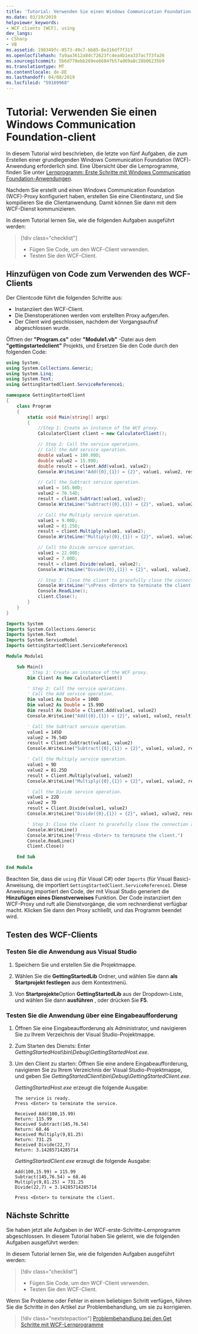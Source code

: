 ```yaml
---
title: 'Tutorial: Verwenden Sie einen Windows Communication Foundation-client'
ms.date: 03/19/2019
helpviewer_keywords:
- WCF clients [WCF], using
dev_langs:
- CSharp
- VB
ms.assetid: 190349fc-0573-49c7-bb85-8e316df7f31f
ms.openlocfilehash: fa9aa3612a8dc72623fc4ea4b1ea337ac773fa26
ms.sourcegitcommit: 5b6d778ebb269ee6684fb57ad69a8c28b06235b9
ms.translationtype: MT
ms.contentlocale: de-DE
ms.lasthandoff: 04/08/2019
ms.locfileid: "59169968"
---
```

# <a name="tutorial-use-a-windows-communication-foundation-client"></a>Tutorial: Verwenden Sie einen Windows Communication Foundation-client

In diesem Tutorial wird beschrieben, die letzte von fünf Aufgaben, die zum Erstellen einer grundlegenden Windows Communication Foundation (WCF)-Anwendung erforderlich sind. Eine Übersicht über die Lernprogramme, finden Sie unter [Lernprogramm: Erste Schritte mit Windows Communication Foundation-Anwendungen](getting-started-tutorial.md).

Nachdem Sie erstellt und einen Windows Communication Foundation (WCF)-Proxy konfiguriert haben, erstellen Sie eine Clientinstanz, und Sie kompilieren Sie die Clientanwendung. Damit können Sie dann mit dem WCF-Dienst kommunizieren. 

In diesem Tutorial lernen Sie, wie die folgenden Aufgaben ausgeführt werden:
> [!div class="checklist"]
> - Fügen Sie Code, um den WCF-Client verwenden.
> - Testen Sie den WCF-Client.

## <a name="add-code-to-use-the-wcf-client"></a>Hinzufügen von Code zum Verwenden des WCF-Clients

Der Clientcode führt die folgenden Schritte aus:
- Instanziiert den WCF-Client.
- Die Dienstoperationen werden vom erstellten Proxy aufgerufen.
- Der Client wird geschlossen, nachdem der Vorgangsaufruf abgeschlossen wurde.

Öffnen der **"Program.cs"** oder **"Module1.vb"** -Datei aus dem **"gettingstartedclient"** Projekts, und Ersetzen Sie den Code durch den folgenden Code:

```csharp
using System;
using System.Collections.Generic;
using System.Linq;
using System.Text;
using GettingStartedClient.ServiceReference1;

namespace GettingStartedClient
{
    class Program
    {
        static void Main(string[] args)
        {
            //Step 1: Create an instance of the WCF proxy.
            CalculatorClient client = new CalculatorClient();

            // Step 2: Call the service operations.
            // Call the Add service operation.
            double value1 = 100.00D;
            double value2 = 15.99D;
            double result = client.Add(value1, value2);
            Console.WriteLine("Add({0},{1}) = {2}", value1, value2, result);

            // Call the Subtract service operation.
            value1 = 145.00D;
            value2 = 76.54D;
            result = client.Subtract(value1, value2);
            Console.WriteLine("Subtract({0},{1}) = {2}", value1, value2, result);

            // Call the Multiply service operation.
            value1 = 9.00D;
            value2 = 81.25D;
            result = client.Multiply(value1, value2);
            Console.WriteLine("Multiply({0},{1}) = {2}", value1, value2, result);

            // Call the Divide service operation.
            value1 = 22.00D;
            value2 = 7.00D;
            result = client.Divide(value1, value2);
            Console.WriteLine("Divide({0},{1}) = {2}", value1, value2, result);

            // Step 3: Close the client to gracefully close the connection and clean up resources.
            Console.WriteLine("\nPress <Enter> to terminate the client.");
            Console.ReadLine();
            client.Close();
        }
    }
}
```

```vb
Imports System
Imports System.Collections.Generic
Imports System.Text
Imports System.ServiceModel
Imports GettingStartedClient.ServiceReference1

Module Module1

    Sub Main()
        ' Step 1: Create an instance of the WCF proxy.
        Dim Client As New CalculatorClient()

        ' Step 2: Call the service operations.
        ' Call the Add service operation.
        Dim value1 As Double = 100D
        Dim value2 As Double = 15.99D
        Dim result As Double = Client.Add(value1, value2)
        Console.WriteLine("Add({0},{1}) = {2}", value1, value2, result)

        ' Call the Subtract service operation.
        value1 = 145D
        value2 = 76.54D
        result = Client.Subtract(value1, value2)
        Console.WriteLine("Subtract({0},{1}) = {2}", value1, value2, result)

        ' Call the Multiply service operation.
        value1 = 9D
        value2 = 81.25D
        result = Client.Multiply(value1, value2)
        Console.WriteLine("Multiply({0},{1}) = {2}", value1, value2, result)

        ' Call the Divide service operation.
        value1 = 22D
        value2 = 7D
        result = Client.Divide(value1, value2)
        Console.WriteLine("Divide({0},{1}) = {2}", value1, value2, result)

        ' Step 3: Close the client to gracefully close the connection and clean up resources.
        Console.WriteLine()
        Console.WriteLine("Press <Enter> to terminate the client.")
        Console.ReadLine()
        Client.Close()

    End Sub

End Module
```

Beachten Sie, dass die `using` (für Visual C#) oder `Imports` (für Visual Basic)-Anweisung, die importiert `GettingStartedClient.ServiceReference1`. Diese Anweisung importiert den Code, der mit Visual Studio generiert die **Hinzufügen eines Dienstverweises** Funktion. Der Code instanziiert den WCF-Proxy und ruft alle Dienstvorgänge, die vom rechnerdienst verfügbar macht. Klicken Sie dann den Proxy schließt, und das Programm beendet wird.

## <a name="test-the-wcf-client"></a>Testen des WCF-Clients

### <a name="test-the-application-from-visual-studio"></a>Testen Sie die Anwendung aus Visual Studio

1. Speichern Sie und erstellen Sie die Projektmappe.

2. Wählen Sie die **GettingStartedLib** Ordner, und wählen Sie dann **als Startprojekt festlegen** aus dem Kontextmenü.

3. Von **Startprojekte**Option **GettingStartedLib** aus der Dropdown-Liste, und wählen Sie dann **ausführen** , oder drücken Sie **F5**.

### <a name="test-the-application-from-a-command-prompt"></a>Testen Sie die Anwendung über eine Eingabeaufforderung

1. Öffnen Sie eine Eingabeaufforderung als Administrator, und navigieren Sie zu Ihrem Verzeichnis der Visual Studio-Projektmappe. 

2. Zum Starten des Diensts: Enter *GettingStartedHost\bin\Debug\GettingStartedHost.exe*.

3. Um den Client zu starten: Öffnen Sie eine andere Eingabeaufforderung, navigieren Sie zu Ihrem Verzeichnis der Visual Studio-Projektmappe, und geben Sie *GettingStartedClient\bin\Debug\GettingStartedClient.exe*.

   *GettingStartedHost.exe* erzeugt die folgende Ausgabe:

   ```text
   The service is ready.
   Press <Enter> to terminate the service.

   Received Add(100,15.99)
   Return: 115.99
   Received Subtract(145,76.54)
   Return: 68.46
   Received Multiply(9,81.25)
   Return: 731.25
   Received Divide(22,7)
   Return: 3.14285714285714
   ```

   *GettingStartedClient.exe* erzeugt die folgende Ausgabe:

   ```text
   Add(100,15.99) = 115.99
   Subtract(145,76.54) = 68.46
   Multiply(9,81.25) = 731.25
   Divide(22,7) = 3.14285714285714

   Press <Enter> to terminate the client.
   ```

## <a name="next-steps"></a>Nächste Schritte

Sie haben jetzt alle Aufgaben in der WCF-erste-Schritte-Lernprogramm abgeschlossen. In diesem Tutorial haben Sie gelernt, wie die folgenden Aufgaben ausgeführt werden:

In diesem Tutorial lernen Sie, wie die folgenden Aufgaben ausgeführt werden:
> [!div class="checklist"]
> - Fügen Sie Code, um den WCF-Client verwenden.
> - Testen Sie den WCF-Client.

Wenn Sie Probleme oder Fehler in einem beliebigen Schritt verfügen, führen Sie die Schritte in den Artikel zur Problembehandlung, um sie zu korrigieren.

> [!div class="nextstepaction"]
> [Problembehandlung bei den Get Schritte mit WCF-Lernprogramme](troubleshooting-the-getting-started-tutorial.md)
